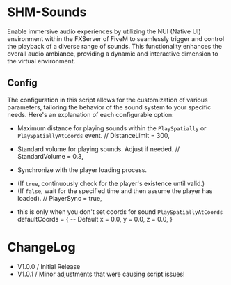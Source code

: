 # SHM-Sounds

Enable immersive audio experiences by utilizing the NUI (Native UI) environment within the FXServer of FiveM to seamlessly trigger and control the playback of a diverse range of sounds. This functionality enhances the overall audio ambiance, providing a dynamic and interactive dimension to the virtual environment.

## Config 

The configuration in this script allows for the customization of various parameters, tailoring the behavior of the sound system to your specific needs. Here's an explanation of each configurable option:

* Maximum distance for playing sounds within the `PlaySpatially` or `PlaySpatiallyAtCoords` event.
// DistanceLimit = 300,

* Standard volume for playing sounds. Adjust if needed.
// StandardVolume = 0.3,

* Synchronize with the player loading process. 
- (If `true`, continuously check for the player's existence until valid.) 
- (If `false`, wait for the specified time and then assume the player has loaded).
// PlayerSync = true,

* this is only when you don't set coords for sound `PlaySpatiallyAtCoords`
defaultCoords = { -- Default
        x = 0.0,
        y = 0.0,
        z = 0.0,
    }

# ChangeLog
- V1.0.0 / Initial Release
- V1.0.1 / Minor adjustments that were causing script issues!
